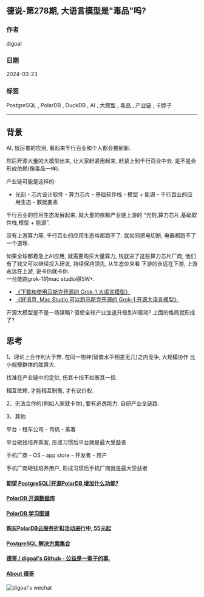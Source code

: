## 德说-第278期, 大语言模型是"毒品"吗?       
                              
### 作者                              
digoal                              
                              
### 日期                              
2024-03-23                      
                              
### 标签             
PostgreSQL , PolarDB , DuckDB , AI , 大模型 , 毒品 , 产业链 , 卡脖子        
                              
----                              
                              
## 背景      
AI, 很厉害的应用, 看起来千行百业和个人都会被刷新.    
  
然后开源大量的大模型出来, 让大家赶紧用起来, 赶紧上到千行百业中去. 是不是会形成依赖(像毒品一样).     
  
产业链可能是这样的:    
- 光刻 - 芯片设计软件 - 算力芯片 - 基础软件栈 - 模型 + 能源 - 千行百业的应用生态 - 数据要素     
  
千行百业的应用生态发展起来, 就大量的依赖产业链上游的 “光刻,算力芯片,基础软件栈,模型 + 能源”.    
  
没有上游算力等, 千行百业的应用生态啥都跑不了.  就如同把电切断, 电器都跑不了一个道理.    
  
如果全球都着急上AI应用, 就需要购买大量算力, 钱就进了这些算力芯片厂商, 他们有了钱又可以继续投入研发, 持续保持领先, 从生态位来看 下游的永远在下游, 上游永远在上游, 说卡你就卡你.     
一台能跑grok-1的mac studio得5W+.   
- [《下载和使用马斯克开源的 Grok-1 大语言模型》](../202403/20240323_02.md)  
- [《好消息, Mac Studio 可以跑马斯克开源的 Grok-1 开源大语言模型》](../202403/20240323_01.md)  
  
开源大模型是不是一场谋略? 驱使全球产业加速升级到AI驱动? 上面的格局就形成了?      
  
  
## 思考    
1、理论上合作利大于弊.   在同一物种(智商水平相差无几)之内竞争, 大规模协作 比 小规模群体的胜算大.      
  
找准在产业链中的定位, 伤其十指不如断其一指.     
  
相互依赖, 才能相互制衡, 才有议价权.     
  
2、无法合作的(例如人家就卡你), 要有逃逸能力. 自研产业全链路.   
  
  
3、其他   
  
平台 - 租车公司 - 司机 - 乘客    
  
平台砸钱培养乘客, 形成习惯后平台就是最大受益者   
  
手机厂商 - OS - app store - 开发者 - 用户  
  
手机厂商砸钱培养用户, 形成习惯后手机厂商就是最大受益者   
  
  
#### [期望 PostgreSQL|开源PolarDB 增加什么功能?](https://github.com/digoal/blog/issues/76 "269ac3d1c492e938c0191101c7238216")
  
  
#### [PolarDB 开源数据库](https://openpolardb.com/home "57258f76c37864c6e6d23383d05714ea")
  
  
#### [PolarDB 学习图谱](https://www.aliyun.com/database/openpolardb/activity "8642f60e04ed0c814bf9cb9677976bd4")
  
  
#### [购买PolarDB云服务折扣活动进行中, 55元起](https://www.aliyun.com/activity/new/polardb-yunparter?userCode=bsb3t4al "e0495c413bedacabb75ff1e880be465a")
  
  
#### [PostgreSQL 解决方案集合](../201706/20170601_02.md "40cff096e9ed7122c512b35d8561d9c8")
  
  
#### [德哥 / digoal's Github - 公益是一辈子的事.](https://github.com/digoal/blog/blob/master/README.md "22709685feb7cab07d30f30387f0a9ae")
  
  
#### [About 德哥](https://github.com/digoal/blog/blob/master/me/readme.md "a37735981e7704886ffd590565582dd0")
  
  
![digoal's wechat](../pic/digoal_weixin.jpg "f7ad92eeba24523fd47a6e1a0e691b59")
  
